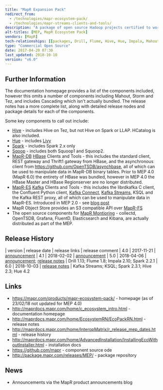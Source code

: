 ```yaml
---
title: "MapR Expansion Pack"
redirect_from:
  - /technologies/mapr-ecosystem-pack/
  - /technologies/mapr-streams-clients-and-tools/
description: "A package of open source Hadoop projects certified to work together against one or more versions of the MapR Converged Data Platform.  Has new major releases roughtly once a quarter, with most components kept resonably up to date with the open source version, with any patching done publically in GitHub.  Available as RPMs, and installable via the MapR Installer. These components were originally bundled as part of the MapR Converged Data Platform, but were broken out as the MapR Ecosystem Pack in September 2016 to allow them to be released independantly.  Renamed to the MapR Expansion Pack as of version 4.0."
alt-titles: [MEP, MapR Ecosystem Pack]
vendors: [MapR]
tech-relationships: [[packages, Drill, Flume, Hive, Hue, Impala, Mahout, Myriad, Oozie, Pig, Sentry, Spark, Sqoop, Storm, Tez, MapR-DB HBase Clients and Tools, MapR-ES Kafka Clients and Tools, Kafka Connect, Kafka Streams, MapR Object Store]]
type: "Commercial Open Source"
date: 2017-04-20 07:30
last_updated: 2018-10-10
version: "v6.0"
---
```

## Further Information

The documentation homepage provides a list of the components included, however this omits a number of components including Mahout, Storm and Tez, and includes Cascading which isn't actually bundled.  The release notes has a more complete list, along with detailed release nodes and package details for each of the components.

Some key components to call out include:

* [Hive](/technologies/apache-hive/) - includes Hive on Tez, but not Hive on Spark or LLAP.  HCatalog is also included.
* [Hue](/technologies/hue/) - includes [Livy](/technologies/apache-livy/)
* [Spark](/technologies/apache-spark) - includes Spark 2.x only
* [Sqoop](/technologies/apache-sqoop/) - includes both Squoop1 and Squoop2.
* [MapR-DB](/technologies/mapr-db/) [HBase](/technologies/apache-hbase/) Clients and Tools - this includes the standard client, REST gateway and Thrift1 gateway from HBase, and the asynchronous client from <https://github.com/OpenTSDB/asynchbase>, all of which can be used to manipulate data in MapR-DB binary tables.  Prior to MEP 4.0 (MapR 6.0) the entirety of HBase was bundled, however in MEP 4.0 the HBase Master and HBase Regionserver are no longer distributed.
* [MapR-ES](/technologies/mapr-es/) [Kafka](/technologies/apache-kafka/) Clients and Tools - this includes the librdkafka C client, the Confluent Python client, [Kafka Connect](/technologies/apache-kafka/kafka-connect/), [Kafka Streams](/technologies/apache-kafka/kafka-streams/), KSQL and the Kafka REST proxy, all of which can be used to manipulate data in MapR-ES.  Introduced in MEP 2.0 - see [blog post](<https://mapr.com/blog/kafka-connect-and-kafka-rest-api-mapr-streaming-just-became-whole-lot-easier/>)
* MapR Object Store provides an S3 compatible API over [MapR-FS](/technologies/mapr-fs/)
* The open source components for [MapR Montioring](/technologies/mapr-monitoring/) - collectd, OpenTSDB, Grafana, FluentD, Elasticsearch and  Kibana, are actually distributed as part of the MEP.

## Release History

| version | release date | release links | release comment
| 4.0 | 2017-11-21 | [announcement](https://community.mapr.com/community/products/blog/2017/11/21/announcing-mep-40-released)
| 4.1 | 2018-02-02 | [announcement](https://community.mapr.com/community/products/blog/2018/02/08/announcing-mapr-expansion-pack-mep-41-released)
| 5.0 | 2018-04-06 | [announcement](https://community.mapr.com/community/products/blog/2018/04/06/announcement-mapr-601-mep-50); [release notes](https://maprdocs.mapr.com/60/EcosystemRN/MEP5.0.0.html) | Drill 1.13; Flume 1.8; Impala 2.10; Spark 2.2.1
| 6.0 | 2018-10-03 | [release notes](https://mapr.com/docs/61/MEPs/whats_new_MEP_6.0.html) | Kafka Streams; KSQL; Spark 2.3.1; Hive 2.3; Hue 4.2

## Links

* <https://mapr.com/products/mapr-ecosystem-pack/> - homepage (as of 23/02/18 not updated for MEP 4.0)
* <http://maprdocs.mapr.com/home/c_ecosystem_intro.html> - documentation homepage
* <http://maprdocs.mapr.com/home/EcosystemRN/EcoPackRN.html> - release notes
* <http://maprdocs.mapr.com/home/InteropMatrix/r_release_mep_dates.html> - release history
* <http://maprdocs.mapr.com/home/AdvancedInstallation/InstallingEcoWithoutInstaller.html> - installation docs
* <https://github.com/mapr> - component source ode
* <http://package.mapr.com/releases/MEP/> - package repository

## News

* Announcements via the MapR product announcements blog